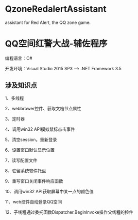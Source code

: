 # QzoneRedalertAssistant
assistant for Red Alert, the QQ zone game.

# QQ空间红警大战-辅佐程序

编程语言：C#

开发环境：Visual Studio 2015 SP3 --> .NET Framework 3.5


## 涉及知识点 ##

1、多线程

2、webbrower控件、获取文档节点属性

3、定时器

4、调用win32 API模拟鼠标点击事件

5、清空session，重新登录

6、设置窗口默认显示位置

7、读写配置文件

8、驻留系统软件托盘

9、重写窗口关闭事件响应函数

10、调用win32 API获取屏幕中某一点的颜色值

11、web控件自动登录QQ空间

12、子线程通过委托函数Dispatcher.BeginInvoke操作父线程的控件



